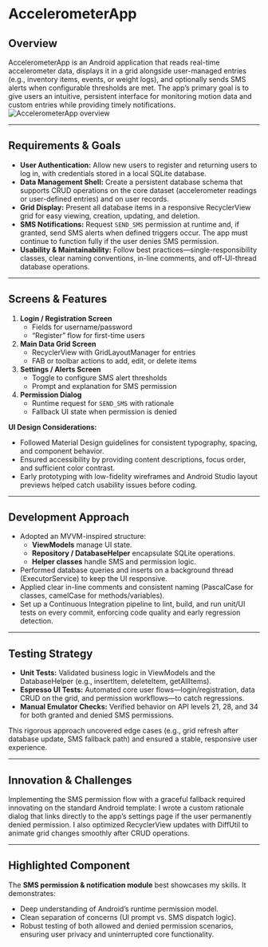 # AccelerometerApp

## Overview  
AccelerometerApp is an Android application that reads real-time accelerometer data, displays it in a grid alongside user-managed entries (e.g., inventory items, events, or weight logs), and optionally sends SMS alerts when configurable thresholds are met. The app’s primary goal is to give users an intuitive, persistent interface for monitoring motion data and custom entries while providing timely notifications.
<img src="https://i.imgur.com/7aYSKUw.png" alt="AccelerometerApp overview" />


 


---

## Requirements & Goals  
- **User Authentication:** Allow new users to register and returning users to log in, with credentials stored in a local SQLite database.  
- **Data Management Shell:** Create a persistent database schema that supports CRUD operations on the core dataset (accelerometer readings or user-defined entries) and on user records.  
- **Grid Display:** Present all database items in a responsive RecyclerView grid for easy viewing, creation, updating, and deletion.  
- **SMS Notifications:** Request `SEND_SMS` permission at runtime and, if granted, send SMS alerts when defined triggers occur. The app must continue to function fully if the user denies SMS permission.  
- **Usability & Maintainability:** Follow best practices—single-responsibility classes, clear naming conventions, in-line comments, and off-UI-thread database operations.

---

## Screens & Features  
1. **Login / Registration Screen**  
   - Fields for username/password  
   - “Register” flow for first-time users  
2. **Main Data Grid Screen**  
   - RecyclerView with GridLayoutManager for entries  
   - FAB or toolbar actions to add, edit, or delete items  
3. **Settings / Alerts Screen**  
   - Toggle to configure SMS alert thresholds  
   - Prompt and explanation for SMS permission  
4. **Permission Dialog**  
   - Runtime request for `SEND_SMS` with rationale  
   - Fallback UI state when permission is denied  

**UI Design Considerations:**  
- Followed Material Design guidelines for consistent typography, spacing, and component behavior.  
- Ensured accessibility by providing content descriptions, focus order, and sufficient color contrast.  
- Early prototyping with low-fidelity wireframes and Android Studio layout previews helped catch usability issues before coding.

---

## Development Approach  
- Adopted an MVVM-inspired structure:  
  - **ViewModels** manage UI state.  
  - **Repository / DatabaseHelper** encapsulate SQLite operations.  
  - **Helper classes** handle SMS and permission logic.  
- Performed database queries and inserts on a background thread (ExecutorService) to keep the UI responsive.  
- Applied clear in-line comments and consistent naming (PascalCase for classes, camelCase for methods/variables).  
- Set up a Continuous Integration pipeline to lint, build, and run unit/UI tests on every commit, enforcing code quality and early regression detection.

---

## Testing Strategy  
- **Unit Tests:** Validated business logic in ViewModels and the DatabaseHelper (e.g., insertItem, deleteItem, getAllItems).  
- **Espresso UI Tests:** Automated core user flows—login/registration, data CRUD on the grid, and permission workflows—to catch regressions.  
- **Manual Emulator Checks:** Verified behavior on API levels 21, 28, and 34 for both granted and denied SMS permissions.  

This rigorous approach uncovered edge cases (e.g., grid refresh after database update, SMS fallback path) and ensured a stable, responsive user experience.

---

## Innovation & Challenges  
Implementing the SMS permission flow with a graceful fallback required innovating on the standard Android template: I wrote a custom rationale dialog that links directly to the app’s settings page if the user permanently denied permission. I also optimized RecyclerView updates with DiffUtil to animate grid changes smoothly after CRUD operations.

---

## Highlighted Component  
The **SMS permission & notification module** best showcases my skills. It demonstrates:  
- Deep understanding of Android’s runtime permission model.  
- Clean separation of concerns (UI prompt vs. SMS dispatch logic).  
- Robust testing of both allowed and denied permission scenarios, ensuring user privacy and uninterrupted core functionality.
